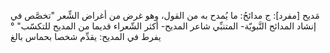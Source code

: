 مَديح [مفرد]: ج ‌مدائحُ: ما يُمدح به من القول، وهو غرض من أغراض الشِّعر "تخصَّص في إنشاد المدائح النَّبويّة- المتنبِّي شاعر المديح- أكثر الشّعراء قديما من المديح للتكسّب" ° يفرط في المديح: يقدِّم شخصا بحماس بالغ